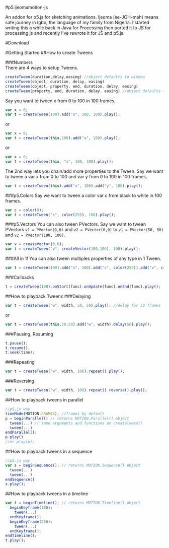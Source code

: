 #p5.ijeomamotion-js
 
An addon for p5.js for sketching animations. Ijeoma (ee-JOH-mah) means safe journey in Igbo, the language of my family from Nigeria. I started writing this a while back in Java for Processing then ported it to JS for processing.js and recently I've rewrote it for JS and p5.js.

#Download  

#Getting Started 
##How to create Tweens

###Numbers  
There are 4 ways to setup Tweens.
```javascript
createTween(duration,delay,easing) //object defaults to window
createTween(object, duration, delay, easing) 
createTween(object, property, end, duration, delay, easing)
createTween(property, end, duration, delay, easing) //object defaults to window
```

Say you want to tween x from 0 to 100 in 100 frames. 
```javascript
var x = 0;
var t = createTween(100).add("x", 100, 100).play();
```
or
```javascript
var x = 0;
var t = createTween(this,100).add("x", 100).play();
```

or
```javascript
var x = 0;
var t = createTween(this, "x", 100, 100).play();
```

The 2nd way lets you chain/add more properties to the Tween. Say we want to tween a var x from 0 to 100 and var y from 0 to 100 in 100 frames.
```javascript
var t = createTween(this).add("x", 100).add("y", 100).play();
```
 
###p5.Colors 
Say we want to tween a color var c from black to white in 100 frames.
```javascript
var c = color(0);
var t = createTween("c", color(255), 100).play();
```
 
###p5.Vectors
You can also tween PVectors. Say we want to tween PVectors `v1 = PVector(0,0)` and `v2 = PVector(0,0)` to `v1 = PVector(50, 50)` and `v2 = PVector(100, 100)`.
```javascript
var v = createVector(0,0);
var t = createTween("v", createVector(100,100), 100).play();
```

###All in 1!
You can also tween multiples properties of any type in 1 Tween.
```javascript
var t = createTween(100).add("x", 100).add("c", color(255)).add("v", createVector(100, 100)).play();
```

###Callbacks 
```javascript
t = createTween(100).onStart(func).onUpdate(func).onEnd(func).play(); 
```

##How to playback Tweens 
###Delaying
```javascript
var t = createTween("w", width, 50, 50).play(); //delay for 50 frames
```
or
```javascript
var t = createTween(this,50,50).add("w", width).delay(50).play();
```
###Pausing, Resuming  
```javascript  
t.pause(); 
t.resume(); 
t.seek(time); 
```
###Repeating
```javascript
var t = createTween("w", width, 100).repeat().play();
```
###Reversing
```javascript 
var t = createTween("w", width, 100).repeat().reverse().play();
```

##How to playback tweens in parallel 
```javascript
//p5.js way
timeMode(MOTION.FRAMES); //frames by default
p = beginParallel() // returns MOTION.Parallel() object
  tween(...) // same arguments and functions as createTween()
  tween(...)
endParallel();
p.play()
//or play(p); 
```

##How to playback tweens in a sequence
```javascript
//p5.js way
var s = beginSequence(); // returns MOTION.Sequence() object
  tween(...)
  tween(...)
endSequence()
s.play();
```

##How to playback tweens in a timeline
```javascript 
var t = beginTimeline(); // returns MOTION.Timeline() object
  beginKeyframe(100);
    tween(...)
  endKeyframe();
  beginKeyframe(200);
    tween(...)
  endKeyframe();
endTimeline();
t.play();
```